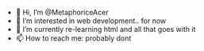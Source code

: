 - 👋 Hi, I’m @MetaphoriceAcer
- 👀 I’m interested in web development.. for now
- 🌱 I’m currently re-learning html and all that goes with it 
- 📫 How to reach me: probably dont

<!---
MetaphoriceAcer/MetaphoriceAcer is a ✨ special ✨ repository because its `README.md` (this file) appears on your GitHub profile.
You can click the Preview link to take a look at your changes.
--->
